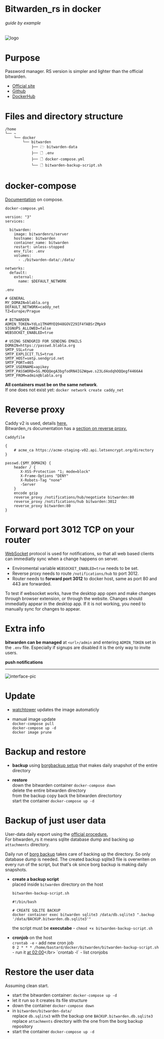 # Bitwarden_rs in docker

###### guide by example

![logo](https://i.imgur.com/tT3FQLJ.png)

# Purpose

Password manager. RS version is simpler and lighter than the official bitwarden.

* [Official site](https://bitwarden.com/)
* [Github](https://github.com/dani-garcia/bitwarden_rs)
* [DockerHub](https://hub.docker.com/r/bitwardenrs/server)

# Files and directory structure

  ```
  /home
  └── ~
      └── docker
          └── bitwarden
              ├── 🗁 bitwarden-data
              ├── 🗋 .env
              ├── 🗋 docker-compose.yml
              └── 🗋 bitwarden-backup-script.sh
  ```

# docker-compose
  
  [Documentation](https://github.com/dani-garcia/bitwarden_rs/wiki/Using-Docker-Compose) on compose.

  `docker-compose.yml`

  ```
  version: "3"
  services:

    bitwarden:
      image: bitwardenrs/server
      hostname: bitwarden
      container_name: bitwarden
      restart: unless-stopped
      env_file: .env
      volumes:
        - ./bitwarden-data/:/data/

  networks:
    default:
      external:
        name: $DEFAULT_NETWORK
  ```

  `.env`

  ```
  # GENERAL
  MY_DOMAIN=blabla.org
  DEFAULT_NETWORK=caddy_net
  TZ=Europe/Prague

  # BITWARDEN
  ADMIN_TOKEN=YdLo1TM4MYEQ948GOVZ29IF4fABSrZMpk9
  SIGNUPS_ALLOWED=false
  WEBSOCKET_ENABLED=true

  # USING SENDGRID FOR SENDING EMAILS
  DOMAIN=https://passwd.blabla.org
  SMTP_SSL=true
  SMTP_EXPLICIT_TLS=true
  SMTP_HOST=smtp.sendgrid.net
  SMTP_PORT=465
  SMTP_USERNAME=apikey
  SMTP_PASSWORD=SG.MOQQegA3bgfodRN4IG2Wqwe.s23Ld4odqhOQQegf4466A4
  SMTP_FROM=admin@blabla.org
  ```

  **All containers must be on the same network**.</br>
  If one does not exist yet: `docker network create caddy_net`

# Reverse proxy

  Caddy v2 is used, details [here.](https://github.com/DoTheEvo/Caddy-v2-docker-example-setup)</br>
  Bitwarden_rs documentation has a [section on reverse proxy.](https://github.com/dani-garcia/bitwarden_rs/wiki/Proxy-examples)
  
  `Caddyfile`
  ```
  {
      # acme_ca https://acme-staging-v02.api.letsencrypt.org/directory
  }

  passwd.{$MY_DOMAIN} {
      header / {
         X-XSS-Protection "1; mode=block"
         X-Frame-Options "DENY"
         X-Robots-Tag "none"
         -Server
      }
      encode gzip
      reverse_proxy /notifications/hub/negotiate bitwarden:80
      reverse_proxy /notifications/hub bitwarden:3012
      reverse_proxy bitwarden:80
  }
  ```

# Forward port 3012 TCP on your router

[WebSocket](https://youtu.be/2Nt-ZrNP22A) protocol is used for notifications,
so that all web based clients can immediatly sync when a change happens on server.

* Enviromental variable `WEBSOCKET_ENABLED=true` needs to be set.</br>
* Reverse proxy needs to route `/notifications/hub` to port 3012.</br>
* Router needs to **forward port 3012** to docker host,
same as port 80 and 443 are forwarded.

To test if websocket works, have the desktop app open
and make changes through browser extension, or through the website.
Changes should immediatly appear in the desktop app. If it is not working,
you need to manually sync for changes to appear.
 
# Extra info

**bitwarden can be managed** at `<url>/admin` and entering `ADMIN_TOKEN`
set in the `.env` file. Especially if signups are disabled it is the only way
to invite users.

**push notifications**

---

![interface-pic](https://i.imgur.com/5LxEUsA.png)

# Update

  * [watchtower](https://github.com/DoTheEvo/selfhosted-apps-docker/tree/master/watchtower) updates the image automaticly

  * manual image update</br>
    `docker-compose pull`</br>
    `docker-compose up -d`</br>
    `docker image prune`

# Backup and restore

  * **backup** using [borgbackup setup](https://github.com/DoTheEvo/selfhosted-apps-docker/tree/master/borg_backup)
  that makes daily snapshot of the entire directory
    
  * **restore**</br>
    down the bitwarden container `docker-compose down`</br>
    delete the entire bitwarden directory</br>
    from the backup copy back the bitwarden directortory</br>
    start the container `docker-compose up -d`

# Backup of just user data

User-data daily export using the [official procedure.](https://github.com/dani-garcia/bitwarden_rs/wiki/Backing-up-your-vault)</br>
For bitwarden_rs it means sqlite database dump and backing up `attachments` directory.</br>

Daily run of [borg backup](https://github.com/DoTheEvo/selfhosted-apps-docker/tree/master/borg_backup)
takes care of backing up the directory.
So only database dump is needed.
The created backup sqlite3 file is overwriten on every run of the script,
but that's ok since borg backup is making daily snapshots.

* **create a backup script**</br>
    placed inside `bitwarden` directory on the host
    
    `bitwarden-backup-script.sh`
    ```
    #!/bin/bash

    # CREATE SQLITE BACKUP
    docker container exec bitwarden sqlite3 /data/db.sqlite3 ".backup '/data/BACKUP.bitwarden.db.sqlite3'"
    ```

    the script must be **executabe** - `chmod +x bitwarden-backup-script.sh`

* **cronjob** on the host</br>
  `crontab -e` - add new cron job</br>
  `0 2 * * * /home/bastard/docker/bitwarden/bitwarden-backup-script.sh` - run it [at 02:00](https://crontab.guru/#0_2_*_*_*)</br>
  `crontab -l` - list cronjobs

# Restore the user data

  Assuming clean start.

  * start the bitwarden container: `docker-compose up -d`
  * let it run so it creates its file structure
  * down the container `docker-compose down`
  * in `bitwarden/bitwarden-data/`</br>
    replace `db.sqlite3` with the backup one `BACKUP.bitwarden.db.sqlite3`</br>
    replace `attachments` directory with the one from the borg backup repository 
  * start the container `docker-compose up -d`

